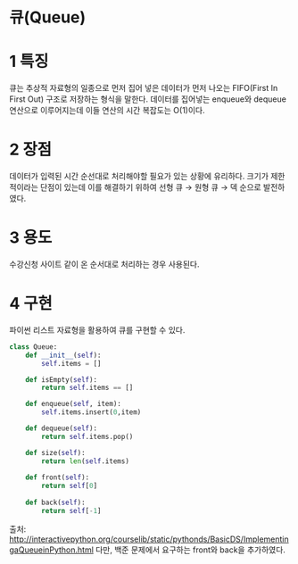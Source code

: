 큐(Queue)
=====

1 특징
======
큐는 추상적 자료형의 일종으로 먼저 집어 넣은 데이터가 먼저 나오는 FIFO(First In First Out) 구조로 저장하는 형식을 말한다.
데이터를 집어넣는 enqueue와 dequeue 연산으로 이루어지는데 이들 연산의 시간 복잡도는 O(1)이다.

2 장점
======
데이터가 입력된 시간 순선대로 처리해야할 필요가 있는 상황에 유리하다.
크기가 제한적이라는 단점이 있는데 이를 해결하기 위하여
선형 큐 → 원형 큐 → 덱 순으로 발전하였다.

3 용도
=====
수강신청 사이트 같이 온 순서대로 처리하는 경우 사용된다.

4 구현
=====
파이썬 리스트 자료형을 활용하여 큐를 구현할 수 있다.
```python
class Queue:
    def __init__(self):
        self.items = []

    def isEmpty(self):
        return self.items == []

    def enqueue(self, item):
        self.items.insert(0,item)

    def dequeue(self):
        return self.items.pop()

    def size(self):
        return len(self.items)
        
    def front(self):
        return self[0]
        
    def back(self):
        return self[-1]
```

출처: http://interactivepython.org/courselib/static/pythonds/BasicDS/ImplementingaQueueinPython.html
다만, 백준 문제에서 요구하는 front와 back을 추가하였다.
